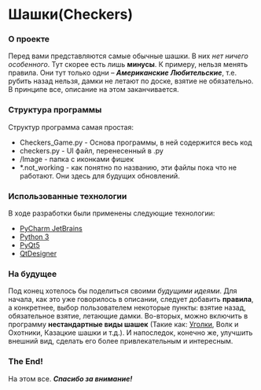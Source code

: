 # **Шашки(Checkers)**

### О проекте
Перед вами представляются самые обычные шашки. В них *нет ничего особенного*. Тут скорее есть лишь **минусы**. К примеру, нельзя менять правила. Они тут только одни – ***Американские Любительские***, т.е. рубить назад нельзя, дамки не летают по доске, взятие не обязательно. В принципе все, описание на этом заканчивается.

### Структура программы
Структур программа самая простая:
- Checkers_Game.py - Основа программы, в ней содержится весь код
- checkers.py - UI файл, перенесенный в .py
- /Image - папка с иконками фишек
- \*.not_working - как понятно по названию, эти файлы пока что не работают. Они здесь для будущих обновлений.

### Использованные технологии
В ходе разработки были применены следующие технологии:
- [PyCharm JetBrains](https://www.jetbrains.com/ru-ru/pycharm/)
- [Python 3](https://www.python.org/)
- [PyQt5](https://www.riverbankcomputing.com/static/Docs/PyQt5/)
- [QtDesigner](https://doc.qt.io/qt-5/qtdesigner-manual.html)

### На будущее
Под конец хотелось бы поделиться своими *будущими идеями*. Для начала, как это уже говорилось в описании, следует добавить **правила**, а конкретнее, выбор пользователем некоторые пункты: взятие назад, обязательное взятие, летающие дамки. Во-вторых, можно включить в программу **нестандартные виды шашек** (Такие как: [Уголки](https://ru.wikipedia.org/wiki/%D0%A3%D0%B3%D0%BE%D0%BB%D0%BA%D0%B8_(%D0%B8%D0%B3%D1%80%D0%B0)), Волк и Охотники, Казацкие шашки и т.д.). И напоследок, конечно же, улучшить внешний вид, сделать его более привлекательным и интересным.

### The End!
На этом все. ***Спасибо за внимание!***
